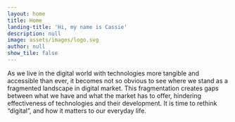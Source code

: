 ```yaml
---
layout: home
title: Home
landing-title: 'Hi, my name is Cassie'
description: null
image: assets/images/logo.svg
author: null
show_tile: false
---
```


As we live in the digital world with technologies more tangible and accessible than ever, it becomes not so obvious to see where we stand as a fragmented landscape in digital market. This fragmentation creates gaps between what we have and what the market has to offer, hindering effectiveness of technologies and their development. It is time to rethink “digital”, and how it matters to our everyday life.   
